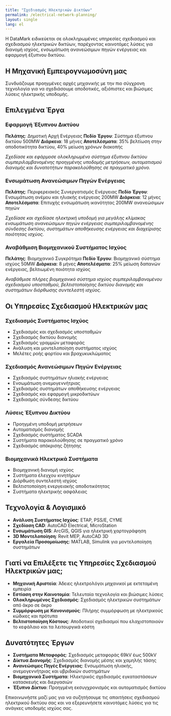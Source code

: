 ```yaml
---
title: "Σχεδιασμός Ηλεκτρικών Δικτύων"
permalink: /electrical-network-planning/
layout: single
lang: el
---
```

Η DataMark ειδικεύεται σε ολοκληρωμένες υπηρεσίες σχεδιασμού και σχεδιασμού ηλεκτρικών δικτύων, παρέχοντας καινοτόμες λύσεις για διανομή ισχύος, ενσωμάτωση ανανεώσιμων πηγών ενέργειας και εφαρμογή έξυπνου δικτύου.

## Η Μηχανική Εμπειρογνωμοσύνη μας

Συνδυάζουμε προηγμένες αρχές μηχανικής με την πιο σύγχρονη τεχνολογία για να σχεδιάσουμε αποδοτικές, αξιόπιστες και βιώσιμες λύσεις ηλεκτρικής υποδομής.

## Επιλεγμένα Έργα

### Εφαρμογή Έξυπνου Δικτύου
**Πελάτης**: Δημοτική Αρχή Ενέργειας
**Πεδίο Έργου**: Σύστημα έξυπνου δικτύου 500MW
**Διάρκεια**: 18 μήνες
**Αποτελέσματα**: 35% βελτίωση στην αποδοτικότητα δικτύου, 40% μείωση χρόνων διακοπής

*Σχεδίασε και εφάρμοσε ολοκληρωμένο σύστημα έξυπνου δικτύου συμπεριλαμβανομένης προηγμένης υποδομής μετρήσεων, αυτοματισμού διανομής και δυνατοτήτων παρακολούθησης σε πραγματικό χρόνο.*

### Ενσωμάτωση Ανανεώσιμων Πηγών Ενέργειας
**Πελάτης**: Περιφερειακός Συνεργατισμός Ενέργειας
**Πεδίο Έργου**: Ενσωμάτωση ανέμου και ηλιακής ενέργειας 200MW
**Διάρκεια**: 12 μήνες
**Αποτελέσματα**: Επιτυχής ενσωμάτωση ικανότητας 200MW ανανεώσιμων πηγών

*Σχεδίασε και σχεδίασε ηλεκτρική υποδομή για μεγάλης κλίμακας ενσωμάτωση ανανεώσιμων πηγών ενέργειας συμπεριλαμβανομένης σύνδεσης δικτύου, συστημάτων αποθήκευσης ενέργειας και διαχείρισης ποιότητας ισχύος.*

### Αναβάθμιση Βιομηχανικού Συστήματος Ισχύος
**Πελάτης**: Βιομηχανικό Συγκρότημα
**Πεδίο Έργου**: Βιομηχανικό σύστημα ισχύος 50MW
**Διάρκεια**: 8 μήνες
**Αποτελέσματα**: 25% μείωση δαπανών ενέργειας, βελτιωμένη ποιότητα ισχύος

*Αναβάθμισε πλήρες βιομηχανικό σύστημα ισχύος συμπεριλαμβανομένου σχεδιασμού υποσταθμού, βελτιστοποίησης δικτύου διανομής και συστημάτων διόρθωσης συντελεστή ισχύος.*

## Οι Υπηρεσίες Σχεδιασμού Ηλεκτρικών μας

### Σχεδιασμός Συστήματος Ισχύος
- Σχεδιασμός και σχεδιασμός υποσταθμών
- Σχεδιασμός δικτύου διανομής
- Σχεδιασμός γραμμών μεταφοράς
- Ανάλυση και μοντελοποίηση συστήματος ισχύος
- Μελέτες ροής φορτίου και βραχυκυκλώματος

### Σχεδιασμός Ανανεώσιμων Πηγών Ενέργειας
- Σχεδιασμός συστημάτων ηλιακής ενέργειας
- Ενσωμάτωση ανεμογεννήτριας
- Σχεδιασμός συστημάτων αποθήκευσης ενέργειας
- Σχεδιασμός και εφαρμογή μικροδικτύων
- Σχεδιασμός σύνδεσης δικτύου

### Λύσεις Έξυπνου Δικτύου
- Προηγμένη υποδομή μετρήσεων
- Αυτοματισμός διανομής
- Σχεδιασμός συστήματος SCADA
- Συστήματα παρακολούθησης σε πραγματικό χρόνο
- Σχεδιασμός απόκρισης ζήτησης

### Βιομηχανικά Ηλεκτρικά Συστήματα
- Βιομηχανική διανομή ισχύος
- Συστήματα έλεγχου κινητήρων
- Διόρθωση συντελεστή ισχύος
- Βελτιστοποίηση ενεργειακής αποδοτικότητας
- Συστήματα ηλεκτρικής ασφάλειας

## Τεχνολογία & Λογισμικό

- **Ανάλυση Συστήματος Ισχύος**: ETAP, PSS/E, CYME
- **Σχεδίαση CAD**: AutoCAD Electrical, MicroStation
- **Ενσωμάτωση GIS**: ArcGIS, QGIS για ηλεκτρική χαρτογράφηση
- **3D Μοντελοποίηση**: Revit MEP, AutoCAD 3D
- **Εργαλεία Προσομοίωσης**: MATLAB, Simulink για μοντελοποίηση συστημάτων

## Γιατί να Επιλέξετε τις Υπηρεσίες Σχεδιασμού Ηλεκτρικών μας;

- **Μηχανική Αριστεία**: Άδειες ηλεκτρολόγοι μηχανικοί με εκτεταμένη εμπειρία
- **Εστίαση στην Καινοτομία**: Τελευταία τεχνολογία και βιώσιμες λύσεις
- **Ολοκληρωμένος Σχεδιασμός**: Σχεδιασμός ηλεκτρικών συστημάτων από άκρο σε άκρο
- **Συμμόρφωση με Κανονισμούς**: Πλήρης συμμόρφωση με ηλεκτρικούς κώδικες και πρότυπα
- **Βελτιστοποίηση Κόστους**: Αποδοτικοί σχεδιασμοί που ελαχιστοποιούν το κεφάλαιο και τα λειτουργικά κόστη

## Δυνατότητες Έργων

- **Συστήματα Μεταφοράς**: Σχεδιασμός μεταφοράς 69kV έως 500kV
- **Δίκτυα Διανομής**: Σχεδιασμός διανομής μέσης και χαμηλής τάσης
- **Ανανεώσιμες Πηγές Ενέργειας**: Ενσωμάτωση ηλιακής, ανεμογεννήτριας και υβριδικών συστημάτων
- **Βιομηχανικά Συστήματα**: Ηλεκτρικός σχεδιασμός εγκαταστάσεων κατασκευής και διεργασιών
- **Έξυπνο Δίκτυο**: Προηγμένη εκσυγχρονισμός και αυτοματισμός δικτύου

Επικοινωνήστε μαζί μας για να συζητήσουμε τις απαιτήσεις σχεδιασμού ηλεκτρικού δικτύου σας και να εξερευνήσετε καινοτόμες λύσεις για τις ανάγκες υποδομής ισχύος σας. 